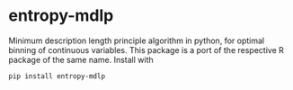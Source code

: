 # entropy-mdlp

Minimum description length principle algorithm in python, for optimal binning of continuous variables. This
package is a port of the respective R package of the same name. Install with

```bash
pip install entropy-mdlp
```
